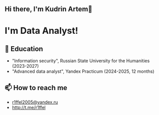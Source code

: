 ## Hi there, I'm Kudrin Artem👋

# I'm Data Analyst!
## 🌱 Education
- "Information security", Russian State University for the Humanities (2023-2027)
- "Advanced data analyst", Yandex Practicum (2024-2025, 12 months) 
## 📫 How to reach me
- r1ffel2005@yandex.ru
- http://t.me/r1ffel

<!--
**R1ffel/R1ffel** is a ✨ _special_ ✨ repository because its `README.md` (this file) appears on your GitHub profile.

Here are some ideas to get you started:

- 🔭 I’m currently working on ...
- 🌱 I’m currently learning ...
- 👯 I’m looking to collaborate on ...
- 🤔 I’m looking for help with ...
- 💬 Ask me about ...
- 📫 How to reach me: ...
- 😄 Pronouns: ...
- ⚡ Fun fact: ...
-->
